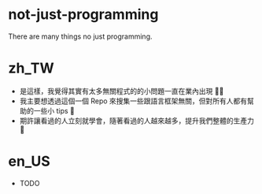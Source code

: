 # not-just-programming
There are many things no just programming.

# zh_TW
* 是這樣，我覺得其實有太多無關程式的的小問題一直在業內出現 😵‍💫
* 我主要想透過這個一個 Repo 來搜集一些跟語言框架無關，但對所有人都有幫助的一些小 tips 📝
* 期許讓看過的人立刻就學會，隨著看過的人越來越多，提升我們整體的生產力 🚀

# en_US
* TODO
